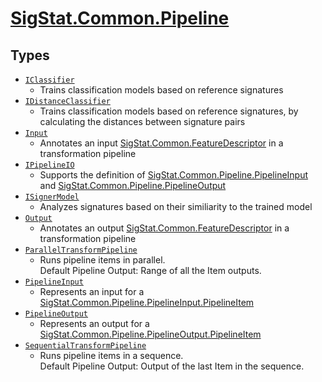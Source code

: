 # [SigStat.Common.Pipeline](./README.md)

## Types

- [`IClassifier`](./IClassifier.md)
	- Trains classification models based on reference signatures
- [`IDistanceClassifier`](./IDistanceClassifier.md)
	- Trains classification models based on reference signatures, by calculating the distances between signature pairs
- [`Input`](./Input.md)
	- Annotates an input [SigStat.Common.FeatureDescriptor](../SigStat/Common/FeatureDescriptor.md) in a transformation pipeline
- [`IPipelineIO`](./IPipelineIO.md)
	- Supports the definition of [SigStat.Common.Pipeline.PipelineInput](../SigStat/Common/Pipeline/PipelineInput.md) and [SigStat.Common.Pipeline.PipelineOutput](../SigStat/Common/Pipeline/PipelineOutput.md)
- [`ISignerModel`](./ISignerModel.md)
	- Analyzes signatures based on their similiarity to the trained model
- [`Output`](./Output.md)
	- Annotates an output [SigStat.Common.FeatureDescriptor](../SigStat/Common/FeatureDescriptor.md) in a transformation pipeline
- [`ParallelTransformPipeline`](./ParallelTransformPipeline.md)
	- Runs pipeline items in parallel.  <br>Default Pipeline Output: Range of all the Item outputs.
- [`PipelineInput`](./PipelineInput.md)
	- Represents an input for a [SigStat.Common.Pipeline.PipelineInput.PipelineItem]()
- [`PipelineOutput`](./PipelineOutput.md)
	- Represents an output for a [SigStat.Common.Pipeline.PipelineOutput.PipelineItem]()
- [`SequentialTransformPipeline`](./SequentialTransformPipeline.md)
	- Runs pipeline items in a sequence.  <br>Default Pipeline Output: Output of the last Item in the sequence.

